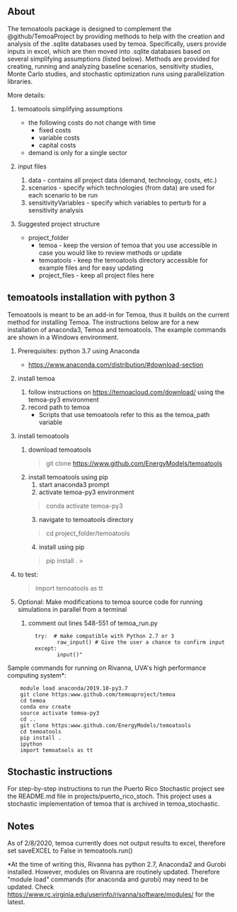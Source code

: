 ## About
The temoatools package is designed to complement the @github/TemoaProject by 
providing methods to help with the creation and analysis of the .sqlite databases used by temoa.
Specifically, users provide inputs in excel, which are then moved into .sqlite databases based 
on several simplifying assumptions (listed below). Methods are provided for creating, running and analyzing
baseline scenarios, sensitivity studies, Monte Carlo studies, and stochastic optimization runs using 
parallelization libraries.

More details:
1) temoatools simplifying assumptions
    - the following costs do not change with time
        - fixed costs
        - variable costs
        - capital costs
    - demand is only for a single sector

2) input files
    1) data - contains all project data (demand, technology, costs, etc.)
    2) scenarios - specify which technologies (from data) are used for each scenario to be run
    3) sensitivityVariables - specify which variables to perturb for a sensitivity analysis
  
3) Suggested project structure
    - project_folder
        - temoa - keep the version of temoa that you use accessible in case you would like to review methods or update
        - temoatools - keep the temoatools directory accessible for example files and for easy updating
        - project_files - keep all project files here
          
## temoatools installation with python 3
Temoatools is meant to be an add-in for Temoa, thus it builds on the current method for installing Temoa. 
The instructions below are for a new installation of anaconda3, Temoa and temoatools. The example commands are shown in a Windows environment.

1) Prerequisites: python 3.7 using Anaconda
    - https://www.anaconda.com/distribution/#download-section

2) install temoa
    1) follow instructions on https://temoacloud.com/download/ using the temoa-py3 environment
    2) record path to temoa 
        - Scripts that use temoatools refer to this as the temoa_path variable

3) install temoatools
    1) download temoatools
        > git clone https://www.github.com/EnergyModels/temoatools
    2) install temoatools using pip
        1) start anaconda3 prompt
        2) activate temoa-py3 environment
        > conda activate temoa-py3
        3) navigate to temoatools directory
        > cd project_folder/temoatools
        4) install using pip
        > pip install .                                                                                                                                                                                                                     >

5) to test:
    > import temoatools as tt

6) Optional: Make modifications to temoa source code for running simulations in parallel from a terminal
    1) comment out lines 548-551 of temoa_run.py
        >
             try:  # make compatible with Python 2.7 or 3
	                raw_input() # Give the user a chance to confirm input
	         except:
                    input()"
        
        
Sample commands for running on Rivanna, UVA's high performance computing system*:
    
       
        module load anaconda/2019.10-py3.7
        git clone https:www.github.com/temoaproject/temoa
        cd temoa
        conda env create
        source activate temoa-py3
        cd ..
        git clone https:www.github.com/EnergyModels/temoatools
        cd temoatools
        pip install .
        ipython
        import temoatools as tt


## Stochastic instructions
For step-by-step instructions to run the Puerto Rico Stochastic project see the README.md file in projects/puerto_rico_stoch. 
This project uses a stochastic implementation of temoa that is archived in temoa_stochastic.

## Notes
As of 2/8/2020, temoa currently does not output results to excel, therefore set saveEXCEL to False in temoatools.run()

*At the time of writing this, Rivanna has python 2.7, Anaconda2 and Gurobi installed.
However, modules on Rivanna are routinely updated. 
Therefore "module load" commands (for anaconda and gurobi) may need to be updated. 
Check https://www.rc.virginia.edu/userinfo/rivanna/software/modules/ for the latest.